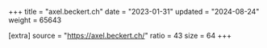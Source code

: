 +++
title = "axel.beckert.ch"
date = "2023-01-31"
updated = "2024-08-24"
weight = 65643

[extra]
source = "https://axel.beckert.ch/"
ratio = 43
size = 64
+++
